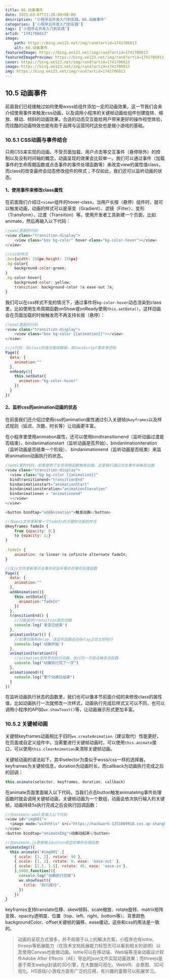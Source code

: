 ```yaml
---
title: 66.动画事件
date: 2025-03-07T21:28:00+08:00
description: "小程序云开发入门到实践，66.动画事件"
categories: ['小程序云开发入门到实践']
tags: ['小程序云开发入门到实践']
artid: "1741706013"
image:
    path: https://bing.ee123.net/img/rand?artid=1741706013
    alt: 66.动画事件
featuredImage: https://bing.ee123.net/img/rand?artid=1741706013
featuredImagePreview: https://bing.ee123.net/img/rand?artid=1741706013
cover: https://bing.ee123.net/img/rand?artid=1741706013
image: https://bing.ee123.net/img/rand?artid=1741706013
img: https://bing.ee123.net/img/rand?artid=1741706013
---
```


## 10.5 动画事件
前面我们已经接触过如何使用wxss给组件添加一定的动画效果，这一节我们会来介绍使用事件来触发css动画，以及调用小程序的关键帧动画给组件创建旋转、缩放、移动、倾斜的动画效果。合适的动态交互能给用户带来更好的操作视觉体验，而炫酷的动画特效也能有助于品牌与运营同时这些也是做小游戏的基础。

### 10.5.1 CSS动画与事件结合
只用CSS来实现的动画，不受页面加载、用户点击等交互事件（悬停除外）的控制以及没有时间轴的概念，动画呈现的效果会比较单一。我们可以通过事件（加载事件的生命周期函数或点击事件的事件处理函数等）来改变view的属性值class，而class的改变最终会动态修改组件的样式；不仅如此，我们还可以监听动画的状态。

#### 1、使用事件来修改class属性
在前面我们介绍过`<view>`组件的hover-class，当用户长按（悬停）组件时，就可以触发动画，动画的样式可以是渐变（Gradient）、滤镜（Filter）、变形（Transform）、过渡（Transition）等。使用开发者工具新建一个页面，比如animate，然后再输入以下代码：
```javascript
//wxml里面的代码
<view class="transition-display">
	<view class="box bg-color" hover-class="bg-color-hover"></view>
</view>

//css的样式
.box{width: 150px;height: 150px}
.bg-color{
	background-color:green;
}
.bg-color-hover{
	background-color: yellow;
	transition: background-color 5s ease-out 3s;
}
```
我们可以在css样式不变的情况下，通过事件将`bg-color-hover`动态渲染到class里，比如使用生命周期函数onShow或onReady使用`this.setData()`，这样动画会在页面加载的时候触发而不再支持长按（悬停）：
```javascript
//wxml里面的代码
<view class="transition-display">
	<view class="box bg-color {{animation}}"></view>
</view>

//js代码，将class的值分离成数据，用JavaScript事件来控制
Page({
  data: {
    animation:""
  },
  onReady(){
    this.setData({
      animation:"bg-color-hover"
    })
  }
})
```

#### 2、监听css的animation动画的状态
在前面我们还介绍过使用css的animation属性通过引入关键帧`@keyframes`以及样式规则（延迟、次数、时长等）让动画更丰富。

在小程序里使用animation属性，还可以使用bindtransitionend（监听动画过渡是否结束）、bindanimationstart（监听动画是否开始）、bindanimationiteration（监听动画是否结束一个阶段）、 bindanimationend（监听动画是否结束）来监听animation动画执行的状态。

```javascript
//wxml里的代码，前面使用了生命周期函数触发动画，这里我们通过点击事件来触发动画
<view class="transition-display">
  <view class="bg bg-color {{animation}}"  
  bindtransitionend="transitionEnd"
  bindanimationstart="animationStart"
  bindanimationiteration="animationIteration"
  bindanimationen = "animationend"
  ></view>
</view>

<button bindtap="addAnimation">触发动画</button>

//在wxss文件里新增一个fadeIn的关键帧动画的样式
@keyframes fadeIn {
	from {opacity: 0;}
	to {opacity: 1;}
}
	
.fadeIn {
	animation: 4s linear 0s infinite alternate fadeIn;
}

//在js文件里新增点击事件和监听事件的事件处理函数
Page({
  data: {
    animation:""
  },
  addAnimation(){
    this.setData({
      animation:"fadeIn"
    })
  },
  transitionEnd() {
    //只能监听transition类的动画
    console.log('渐变已结束')
  },
  animationStart() {
    //如果动画有delay，该监听函数会在delay之后立即执行
    console.log('动画开始')
  },
  animationIteration(){
    //animation支持多次执行动画，执行完一次就会触发该函数
    console.log("动画执行完了一次")
  },
  animationend(){
    console.log("整个动画已结束")
  }
})
```
在监听动画执行状态的函数里，我们也可以像本节前面介绍的来修改class的属性值，比如动画执行一次就修改一次样式，动画执行完成后样式又可以不同，也可以调用小程序的API如`wx.showToast()`等，让动画展示形式更加丰富。

### 10.5.2 关键帧动画
关键帧keyframes动画相比于旧的`wx.createAnimation`（建议取代）性能更好，在页面或自定义组件中，当需要进行关键帧动画时，可以使用`this.animate`接口，可以使用`this.clearAnimation`来清除关键帧动画。

关键帧动画的语法如下，其中selector为类似于wxss/css一样的选择器，keyframes为关键帧信息，duration为动画时长，而callback为动画执行完成之后的回调：
```javascript
this.animate(selector, keyframes, duration, callback)
```
在animate页面里面输入以下代码，当我们点击button触发animateImg事件处理函数时就会调用关键帧动画，关键帧动画为一个数组，动画会依次执行输入的关键帧，动画持续5s执行完成之后会执行回调函数：
```javascript
//在animate.wxml里输入以下代码
<view id="img001">
  <image mode="widthFix" src="https://hackwork-1251009918.cos.ap-shanghai.myqcloud.com/handbook/html5/weapp.jpg" ></image>
</view>
<button bindtap="animateImg">动画动起来</button>

//在animate.js里面输入button绑定的事件处理函数
animateImg(){
  this.animate('#img001',[
    { scale: [2, 2], rotate: 90 },
    { scale: [1, 1], rotate: 0, ease: 'ease-out' },
    { scale: [1.5, 1.5], rotate: 45, ease: 'ease-in'},
    ],5000,function(){
      console.log("动画执行完成")
      wx.showToast({
        title: "执行成功",
      })
    })
}
```
keyframes支持translate位移、skew倾斜、scale缩放、rotate旋转、matrix矩阵变换、opacity透明度、位置（top、left、right、bottom等）、背景颜色backgroundColor、offset关键帧的偏移、ease缓动，这些和css的用法是一致的。

>动画的呈现方式很多，并不局限于以上的解决方案，小程序也有lottie、threejs等拓展能力（在技术文档拓展能力标签页可以看到相关的说明）以及使用Canvas也能做动画。lottie可以在移动端、Web端等渲染动画设计软件Adobe After Effects（AE）导出的json文件实现动画效果；而threejs是基于原生webgl封装的3D引擎，在大数据可视化、WebVR、全景图、3D可视化、H5游戏/小游戏方面有广泛的应用，有兴趣的童鞋可以拓展学习。